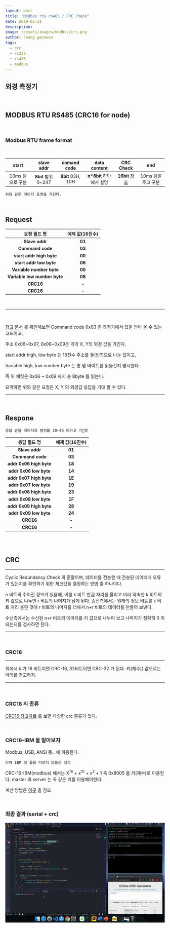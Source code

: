 ```yaml
---
layout: post
title: "Modbus rtu rs485 / CRC Check"
date: 2019-05-21
description:
image: /assets/images/modbus/crc.png
author: Jeong geonwoo
tags:
  - crc
  - rs232
  - rs485
  - modbus
---
```


## 외경 측정기

<br/>

## MODBUS RTU RS485 (CRC16 for node)

<br/>

### Modbus RTU frame format

<br/>

|    start    |    slave addr     |    comand code    |    data content     |         CRC Check         |      end      |
| :---------: | :---------------: | :---------------: | :-----------------: | :-----------------------: | :-----------: |
| 10ms 텀으로 구분 | **8bit** 범위 0~247 | **8bit** 03H, 10H | **n\*8bit** 하단에서 설명 | **16bit** [참조](naver.com) | 10ms 텀을 주고 구분 |

    위와 같은 데이터 포맷을 가진다.

<br/>

## Request

|             요청 필드 명              | 예제 값(16진수) |
| :------------------------------: | :--------: |
|        <b>Slave addr</b>         | <b>01</b>  |
|       <b>Command code</b>        | <b>03</b>  |
|   <b>start addr high byte</b>    | <b>00</b>  |
|    <b>start addr low byte</b>    | <b>06</b>  |
|   <b>Variable number byte </b>   | <b>00</b>  |
| <b>Variable low number byte </b> | <b>08</b>  |
|           <b>CRC16</b>           |  <b>-</b>  |
|           <b>CRC16</b>           |  <b>-</b>  |

<br>

---

<br/>

<a href="https://drive.google.com/drive/folders/1sd7yxczFnP95oezSRXYtMkZyUGJCGVsv?usp=sharing">참고 문서</a> 를 확인해보면 Command code 0x03 은 측정기에서 값을 받아 올 수 있는 코드이고,

주소 0x06\~0x07, 0x08\~0x09은 각각 X, Y의 외경 값을 가진다.

start addr high, low byte 는 16진수 주소를 둘(반?)으로 나눈 값이고,

Variable high, low number byte 는 총 몇 바이트를 읽을건지 명시한다.

즉 위 패킷은 0x06 \~ 0x09 까지 총 8byte 를 읽는다.

요약하면 위와 같은 요청은 X, Y 의 외경값 응답을 기대 할 수 있다.

---

<br/>

## Respone

    응답 받을 데이터의 범위를 20~40 이라고 가정

|          응답 필드 명           | 예제 값(16진수) |
| :------------------------: | :--------: |
|     <b>Slave addr</b>      | <b>01</b>  |
|    <b>Command code</b>     | <b>03</b>  |
| <b>addr 0x06 high byte</b> | <b>18</b>  |
| <b>addr 0x06 low byte</b>  | <b>14</b>  |
| <b>addr 0x07 high byte</b> | <b>1E</b>  |
| <b>addr 0x07 low byte</b>  | <b>19</b>  |
| <b>addr 0x08 high byte</b> | <b>23</b>  |
| <b>addr 0x08 low byte</b>  | <b>1F</b>  |
| <b>addr 0x09 high byte</b> | <b>28</b>  |
| <b>addr 0x09 low byte</b>  | <b>24</b>  |
|        <b>CRC16</b>        |  <b>-</b>  |
|        <b>CRC16</b>        |  <b>-</b>  |

<br/>

<br/>

## CRC

---

Cyclic Redundancy Check 의 준말이며, 데이터를 전송할 때 전송된 데이터에 오류가 있는지를 확인하기 위한 체크값을 결정하는 방법 중 하나이다.

n 비트의 주어진 정보가 있을때, 이를 k 비트 만큼 자리를 올리고 미리 약속한 k 비트의 키 값으로 나누면 r 비트의 나머지가 남게 된다. 송신측에서는 원래의 정보 비트를 k 비트 자리 올린 것에 r 비트의 나머지를 더해서 n+r 비트의 데이터를 만들어 보낸다.

수신측에서는 수신된 n+r 비트의 데이터를 키 값으로 나누어 보고 나머지가 정확히 0 이 되는지를 검사하면 된다.

---

<br/>

### CRC16

---

위에서 k 가 16 비트이면 CRC-16, 32비트이면 CRC-32 가 된다. 키(제수)) 값으로는 아래를 참고하자.

---

<br/>

### CRC16 의 종류

[CRC16 참고자료](https://en.wikipedia.org/wiki/Cyclic_redundancy_check#Polynomial_representations_of_cyclic_redundancy_checks) 를 보면 다양한 crc 종류가 있다.

<br/>

### **CRC16-IBM** 을 알아보자

Modbus, USB, ANSI 등.. 에 이용된다.

    아마 IBM 의 룰을 따르지 않을까 생각

CRC-16-IBM(modbus) 에서는 X<sup>16</sup> + x<sup>15</sup> + x<sup>2</sup> + 1 즉 0x8005 를 키(제수)로 이용한다. master 와 server 는 꼭 같은 키를 이용해야한다.

계산 방법은 [이곳](https://m.blog.naver.com/PostView.nhn?blogId=h111922&logNo=220640536147&proxyReferer=https%3A%2F%2Fwww.google.com%2F) 을 참조

<br/>

### **최종 결과 (serial + crc)**

![](/assets/images/modbus/crc_check.gif)
